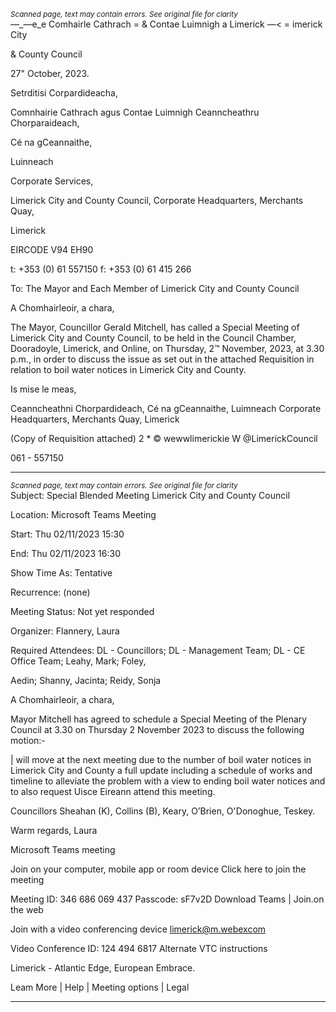 *<small>Scanned page, text may contain errors. See original file for clarity</small>*  
—_—e_e Comhairle Cathrach
= & Contae Luimnigh
a Limerick
—< = imerick City

& County Council

27" October, 2023.

Setrditisi Corpardideacha,

Comnhairie Cathrach agus Contae Luimnigh
Ceanncheathru Chorparaideach,

Cé na gCeannaithe,

Luinneach

Corporate Services,

Limerick City and County Council,
Corporate Headquarters,
Merchants Quay,

Limerick

EIRCODE V94 EH90

t: +353 (0) 61 557150
f: +353 (0) 61 415 266

To: The Mayor and Each Member of Limerick City and County Council

A Chomhairleoir, a chara,

The Mayor, Councillor Gerald Mitchell, has called a Special Meeting of Limerick City and
County Council, to be held in the Council Chamber, Dooradoyle, Limerick, and Online, on
Thursday, 2™ November, 2023, at 3.30 p.m., in order to discuss the issue as set out in the
attached Requisition in relation to boil water notices in Limerick City and County.

Is mise le meas,

Ceanncheathni Chorpardideach, Cé na gCeannaithe, Luimneach
Corporate Headquarters, Merchants Quay, Limerick

(Copy of Requisition attached)
2 *
© wewwlimerickie
W @LimerickCouncil

061 - 557150

---
*<small>Scanned page, text may contain errors. See original file for clarity</small>*  
Subject: Special Blended Meeting Limerick City and County Council

Location: Microsoft Teams Meeting

Start: Thu 02/11/2023 15:30

End: Thu 02/11/2023 16:30

Show Time As: Tentative

Recurrence: (none)

Meeting Status: Not yet responded

Organizer: Flannery, Laura

Required Attendees: DL - Councillors; DL - Management Team; DL - CE Office Team; Leahy, Mark; Foley,

Aedin; Shanny, Jacinta; Reidy, Sonja

A Chomhairleoir, a chara,

Mayor Mitchell has agreed to schedule a Special Meeting of the Plenary Council at 3.30 on Thursday 2 November
2023 to discuss the following motion:-

| will move at the next meeting due to the number of boil water notices in Limerick City and County a full update
including a schedule of works and timeline to alleviate the problem with a view to ending boil water notices and to
also request Uisce Eireann attend this meeting.

Councillors Sheahan (K), Collins (B), Keary, O’Brien, O'Donoghue, Teskey.

Warm regards,
Laura

Microsoft Teams meeting

Join on your computer, mobile app or room device
Click here to join the meeting

Meeting ID: 346 686 069 437
Passcode: sF7v2D
Download Teams | Join.on the web

Join with a video conferencing device
limerick@m.webexcom

Video Conference ID: 124 494 6817
Alternate VTC instructions

Limerick - Atlantic Edge, European Embrace.

Leam More | Help | Meeting options | Legal

---
